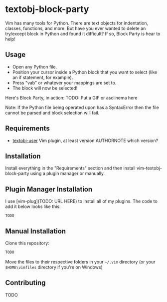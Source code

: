textobj-block-party
===================

Vim has many tools for Python. There are text objects for indentation, classes,
functions, and more. But have you ever wanted to delete an try/except block in
Python and found it difficult? If so, Block Party is hear to help!

Usage
-----

- Open any Python file.
- Position your cursor inside a Python block that you want to select (like an
  if statement, for example).
- Press "vab" or whatever your mappings are set to.
- The block will now be selected!

Here's Block Party, in action:
TODO: Put a GIF or asciinema here


Note: If the Python file being operated upon has a SyntaxError then the file
cannot be parsed and block selection will fail.


Requirements
------------

* [textobj-user][1] Vim plugin, at least version AUTHORNOTE which version?

[1]: https://github.com/kana/vim-textobj-user


Installation
------------

Install everything in the "Requirements" section and then install
vim-textobj-block-party using a plugin manager or manually.

Plugin Manager Installation
---------------------------

I use [vim-plug](TODO: URL HERE) to install all of my plugins. The code to add
it below looks like this:

```vim
TODO
```

Manual Installation
-------------------

Clone this repository:

```bash
TODO
```
Move the files to their respective folders in your `~/.vim` directory
(or your `$HOME\vimfiles` directory if you're on Windows)


Contributing
------------

TODO
